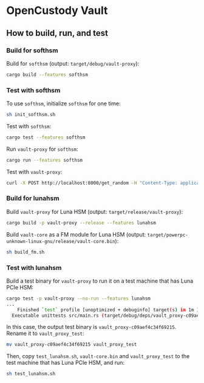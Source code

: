 # OpenCustody Vault

## How to build, run, and test
### Build for softhsm
Build for `softhsm` (output: `target/debug/vault-proxy`):
```bash
cargo build --features softhsm
```
### Test with softhsm
To use `softhsm`, initialize `softhsm` for one time:
```bash
sh init_softhsm.sh
```

Test with `softhsm`:
```bash
cargo test --features softhsm
```

Run `vault-proxy` for `softhsm`:
```bash
cargo run --features softhsm
```

Test with `vault-proxy`:
```bash
curl -X POST http://localhost:8000/get_random -H "Content-Type: application/json" -d '{"size": 10}'
```

### Build for lunahsm
Build `vault-proxy` for Luna HSM (output: `target/release/vault-proxy`):
```bash
cargo build -p vault-proxy --release --features lunahsm
```

Build `vault-core` as a FM module for Luna HSM (output: `target/powerpc-unknown-linux-gnu/release/vault-core.bin`):
```bash
sh build_fm.sh
```

### Test with lunahsm
Build a test binary for `vault-proxy` to run it on a test machine that has Luna PCIe HSM:
```bash
cargo test -p vault-proxy --no-run --features lunahsm
...
    Finished `test` profile [unoptimized + debuginfo] target(s) in 1m 10s
  Executable unittests src/main.rs (target/debug/deps/vault_proxy-c09aef4c34f69215)
```
In this case, the output test binary is `vault_proxy-c09aef4c34f69215`. Rename it to `vault_proxy_test`:
```bash
mv vault_proxy-c09aef4c34f69215 vault_proxy_test
```

Then, copy `test_lunahsm.sh`, `vault-core.bin` and `vault_proxy_test` to the test machine that has Luna PCIe HSM, and run:
```bash
sh test_lunahsm.sh
```
